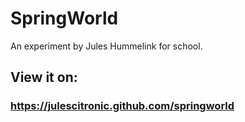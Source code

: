 # SpringWorld
An experiment by Jules Hummelink for school.
## View it on:
### https://julescitronic.github.com/springworld
